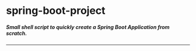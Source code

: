 # spring-boot-project

##### Small shell script to quickly create a Spring Boot Application from scratch.
---

